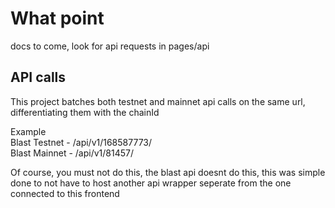 # What point

docs to come, look for api requests in pages/api

## API calls
This project batches both testnet and mainnet api calls on the same url, differentiating them with the chainId      

Example     
Blast Testnet - /api/v1/168587773/    
Blast Mainnet - /api/v1/81457/     

Of course, you must not do this, the blast api doesnt do this, this was simple done to not have to host another api wrapper seperate from the one connected to this frontend
